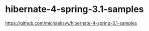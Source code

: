 hibernate-4-spring-3.1-samples
==============================

https://github.com/michaelisvy/hibernate-4-spring-3.1-samples
